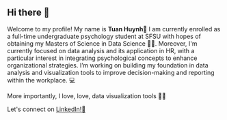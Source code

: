 ## Hi there 👋
Welcome to my profile! My name is **Tuan Huynh**👋
I am currently enrolled as a full-time undergraduate psychology student at SFSU with hopes of obtaining my Masters of Science in Data Science 💼🏫. 
Moreover, I'm currently focused on data analysis and its application in HR, with a particular interest in integrating psychological concepts to enhance organizational strategies. I’m working on building my foundation in data analysis and visualization tools to improve decision-making and reporting within the workplace. 💻 

More importantly, I love, love, data visualization tools 👨‍💻

Let's connect on [LinkedIn!🔗](https://www.linkedin.com/in/tuan-h-232th/)
## 
